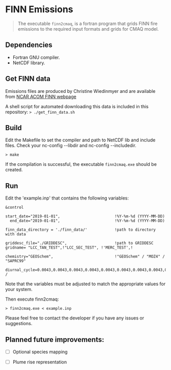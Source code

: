 # FINN Emissions

> The executable `finn2cmaq`, is a fortran program that grids FINN fire emissions to the required input formats and grids for CMAQ model. 

## Dependencies
 - Fortran GNU compiler.
 - NetCDF library.

## Get FINN data

Emissions files are produced by Christine Wiedinmyer and are available from [NCAR ACOM FINN webpage](https://www.acom.ucar.edu/acresp/MODELING/finn_emis_txt/)

A shell script for automated downloading this data is included in this repository:
`> ./get_finn_data.sh`

## Build
Edit the Makefile to set the compiler and path to NetCDF lib and include files. Check your nc-config --libdir and nc-config --includedir.

`> make`

If the compilation is successful, the executable `finn2cmaq.exe` should be created.

## Run

Edit the 'example.inp' that contains the following variables:

```
&control

start_date="2019-01-01",                        !%Y-%m-%d (YYYY-MM-DD)
  end_date="2019-01-01",                        !%Y-%m-%d (YYYY-MM-DD)

finn_data_directory = './finn_data/'            !path to directory with data

griddesc_file="./GRIDDESC",                     !path to GRIDDESC
gridname= "LCC_TAN_TEST",!"LCC_SEC_TEST", !'MERC_TEST',!

chemistry="GEOSchem",                           !"GEOSchem" / "MOZ4" / "SAPRC99"

diurnal_cycle=0.0043,0.0043,0.0043,0.0043,0.0043,0.0043,0.0043,0.0043,0.0043,0.0300,0.0600,0.1000,0.1400,0.1700,0.1400,0.1200,0.0900,0.0600,0.0300,0.0043,0.0043,0.0043,0.0043,0.0043
/
```
Note that the variables must be adjusted to match the appropriate values for your system.

Then execute finn2cmaq:

`> finn2cmaq.exe < example.inp` 

Please feel free to contact the developer if you have any issues or suggestions.

## Planned future improvements:
 + [ ] Optional species mapping
 + [ ] Plume rise representation

